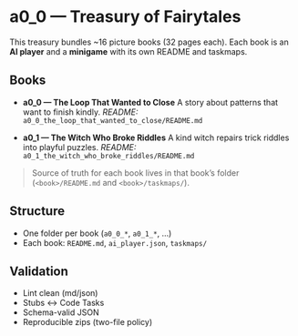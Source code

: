 <!-- C:\Users\Admin\picture_books_ai_1\a0_0_treasury_of_fairytales\README.md -->

# a0_0 — Treasury of Fairytales

This treasury bundles ~16 picture books (32 pages each). Each book is an **AI player** and a **minigame** with its own README and taskmaps.

## Books

- **a0_0 — The Loop That Wanted to Close**
  A story about patterns that want to finish kindly.
  _README:_ `a0_0_the_loop_that_wanted_to_close/README.md`

- **a0_1 — The Witch Who Broke Riddles**
  A kind witch repairs trick riddles into playful puzzles.
  _README:_ `a0_1_the_witch_who_broke_riddles/README.md`

> Source of truth for each book lives in that book’s folder (`<book>/README.md` and `<book>/taskmaps/`).

## Structure
- One folder per book (`a0_0_*`, `a0_1_*`, …)
- Each book: `README.md`, `ai_player.json`, `taskmaps/`

## Validation
- Lint clean (md/json)
- Stubs ↔ Code Tasks
- Schema-valid JSON
- Reproducible zips (two-file policy)
